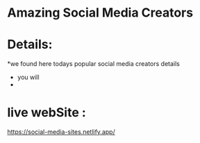 # Amazing Social Media Creators
# Details:
  *we found here todays popular social media creators  details
  * you will
 *
# live webSite :
https://social-media-sites.netlify.app/
